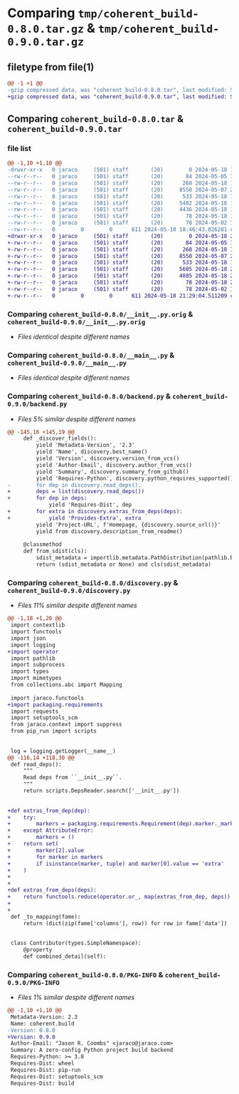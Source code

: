 # Comparing `tmp/coherent_build-0.8.0.tar.gz` & `tmp/coherent_build-0.9.0.tar.gz`

## filetype from file(1)

```diff
@@ -1 +1 @@
-gzip compressed data, was "coherent_build-0.8.0.tar", last modified: Sat May 18 18:46:43 2024, max compression
+gzip compressed data, was "coherent_build-0.9.0.tar", last modified: Sat May 18 21:29:04 2024, max compression
```

## Comparing `coherent_build-0.8.0.tar` & `coherent_build-0.9.0.tar`

### file list

```diff
@@ -1,10 +1,10 @@
-drwxr-xr-x   0 jaraco     (501) staff       (20)        0 2024-05-18 18:46:42.502695 coherent_build-0.8.0/
--rw-r--r--   0 jaraco     (501) staff       (20)       84 2024-05-05 14:27:21.911766 coherent_build-0.8.0/README.md
--rw-r--r--   0 jaraco     (501) staff       (20)      268 2024-05-18 18:04:29.832212 coherent_build-0.8.0/__init__.py
--rw-r--r--   0 jaraco     (501) staff       (20)     8550 2024-05-07 20:37:24.092828 coherent_build-0.8.0/__init__.py.orig
--rw-r--r--   0 jaraco     (501) staff       (20)      533 2024-05-18 18:41:00.726383 coherent_build-0.8.0/__main__.py
--rw-r--r--   0 jaraco     (501) staff       (20)     5482 2024-05-18 18:04:29.832430 coherent_build-0.8.0/backend.py
--rw-r--r--   0 jaraco     (501) staff       (20)     4436 2024-05-18 18:44:04.428362 coherent_build-0.8.0/discovery.py
--rw-r--r--   0 jaraco     (501) staff       (20)       78 2024-05-18 18:46:42.502769 coherent_build-0.8.0/pyproject.toml
--rw-r--r--   0 jaraco     (501) staff       (20)       78 2024-05-02 15:12:07.306572 coherent_build-0.8.0/system.toml
--rw-r--r--   0        0        0      611 2024-05-18 18:46:43.826281 coherent_build-0.8.0/PKG-INFO
+drwxr-xr-x   0 jaraco     (501) staff       (20)        0 2024-05-18 21:29:03.217234 coherent_build-0.9.0/
+-rw-r--r--   0 jaraco     (501) staff       (20)       84 2024-05-05 14:27:21.911766 coherent_build-0.9.0/README.md
+-rw-r--r--   0 jaraco     (501) staff       (20)      268 2024-05-18 18:04:29.832212 coherent_build-0.9.0/__init__.py
+-rw-r--r--   0 jaraco     (501) staff       (20)     8550 2024-05-07 20:37:24.092828 coherent_build-0.9.0/__init__.py.orig
+-rw-r--r--   0 jaraco     (501) staff       (20)      533 2024-05-18 18:41:00.726383 coherent_build-0.9.0/__main__.py
+-rw-r--r--   0 jaraco     (501) staff       (20)     5605 2024-05-18 20:54:15.887732 coherent_build-0.9.0/backend.py
+-rw-r--r--   0 jaraco     (501) staff       (20)     4885 2024-05-18 21:25:12.307654 coherent_build-0.9.0/discovery.py
+-rw-r--r--   0 jaraco     (501) staff       (20)       78 2024-05-18 21:29:03.217311 coherent_build-0.9.0/pyproject.toml
+-rw-r--r--   0 jaraco     (501) staff       (20)       78 2024-05-02 15:12:07.306572 coherent_build-0.9.0/system.toml
+-rw-r--r--   0        0        0      611 2024-05-18 21:29:04.511209 coherent_build-0.9.0/PKG-INFO
```

### Comparing `coherent_build-0.8.0/__init__.py.orig` & `coherent_build-0.9.0/__init__.py.orig`

 * *Files identical despite different names*

### Comparing `coherent_build-0.8.0/__main__.py` & `coherent_build-0.9.0/__main__.py`

 * *Files identical despite different names*

### Comparing `coherent_build-0.8.0/backend.py` & `coherent_build-0.9.0/backend.py`

 * *Files 5% similar despite different names*

```diff
@@ -145,16 +145,19 @@
     def _discover_fields():
         yield 'Metadata-Version', '2.3'
         yield 'Name', discovery.best_name()
         yield 'Version', discovery.version_from_vcs()
         yield 'Author-Email', discovery.author_from_vcs()
         yield 'Summary', discovery.summary_from_github()
         yield 'Requires-Python', discovery.python_requires_supported()
-        for dep in discovery.read_deps():
+        deps = list(discovery.read_deps())
+        for dep in deps:
             yield 'Requires-Dist', dep
+        for extra in discovery.extras_from_deps(deps):
+            yield 'Provides-Extra', extra
         yield 'Project-URL', f'Homepage, {discovery.source_url()}'
         yield from discovery.description_from_readme()
 
     @classmethod
     def from_sdist(cls):
         sdist_metadata = importlib.metadata.PathDistribution(pathlib.Path()).metadata
         return (sdist_metadata or None) and cls(sdist_metadata)
```

### Comparing `coherent_build-0.8.0/discovery.py` & `coherent_build-0.9.0/discovery.py`

 * *Files 11% similar despite different names*

```diff
@@ -1,18 +1,20 @@
 import contextlib
 import functools
 import json
 import logging
+import operator
 import pathlib
 import subprocess
 import types
 import mimetypes
 from collections.abc import Mapping
 
 import jaraco.functools
+import packaging.requirements
 import requests
 import setuptools_scm
 from jaraco.context import suppress
 from pip_run import scripts
 
 
 log = logging.getLogger(__name__)
@@ -116,14 +118,30 @@
 def read_deps():
     """
     Read deps from ``__init__.py``.
     """
     return scripts.DepsReader.search(['__init__.py'])
 
 
+def extras_from_dep(dep):
+    try:
+        markers = packaging.requirements.Requirement(dep).marker._markers
+    except AttributeError:
+        markers = ()
+    return set(
+        marker[2].value
+        for marker in markers
+        if isinstance(marker, tuple) and marker[0].value == 'extra'
+    )
+
+
+def extras_from_deps(deps):
+    return functools.reduce(operator.or_, map(extras_from_dep, deps))
+
+
 def _to_mapping(fame):
     return (dict(zip(fame['columns'], row)) for row in fame['data'])
 
 
 class Contributor(types.SimpleNamespace):
     @property
     def combined_detail(self):
```

### Comparing `coherent_build-0.8.0/PKG-INFO` & `coherent_build-0.9.0/PKG-INFO`

 * *Files 1% similar despite different names*

```diff
@@ -1,10 +1,10 @@
 Metadata-Version: 2.3
 Name: coherent.build
-Version: 0.8.0
+Version: 0.9.0
 Author-Email: "Jason R. Coombs" <jaraco@jaraco.com>
 Summary: A zero-config Python project build backend
 Requires-Python: >= 3.8
 Requires-Dist: wheel
 Requires-Dist: pip-run
 Requires-Dist: setuptools_scm
 Requires-Dist: build
```

